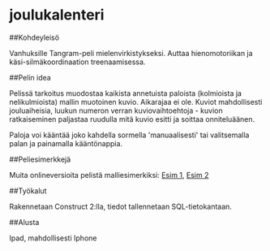# joulukalenteri

##Kohdeyleisö

Vanhuksille Tangram-peli mielenvirkistykseksi. Auttaa hienomotoriikan ja käsi-silmäkoordinaation treenaamisessa.

##Pelin idea

Pelissä tarkoitus muodostaa kaikista annetuista paloista (kolmioista ja nelikulmioista) mallin muotoinen kuvio. Aikarajaa ei ole. Kuviot mahdollisesti jouluaiheisia, luukun numeron verran kuviovaihtoehtoja - kuvion ratkaiseminen paljastaa ruudulla mitä kuvio esitti ja soittaa onniteluäänen.

Paloja voi kääntää joko kahdella sormella 'manuaalisesti' tai valitsemalla palan ja painamalla kääntönappia.

##Peliesimerkkejä

Muita onlineversioita pelistä malliesimerkiksi:
[Esim 1](http://www.silvergames.com/tangram), [Esim 2](http://www.addictinggames.com/puzzle-games/tangramgame.jsp)

##Työkalut

Rakennetaan Construct 2:lla, tiedot tallennetaan SQL-tietokantaan.

##Alusta

Ipad, mahdollisesti Iphone


